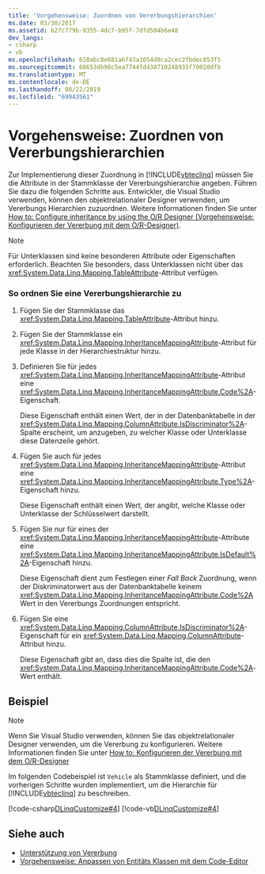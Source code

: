 ```yaml
---
title: 'Vorgehensweise: Zuordnen von Vererbungshierarchien'
ms.date: 03/30/2017
ms.assetid: b27c779b-9355-4dc7-b95f-7dfd504b6e48
dev_langs:
- csharp
- vb
ms.openlocfilehash: 618abc8e681a6f43a1054d0ca2cec2fbdec853f5
ms.sourcegitcommit: 68653db98c5ea7744fd438710248935f70020dfb
ms.translationtype: MT
ms.contentlocale: de-DE
ms.lasthandoff: 08/22/2019
ms.locfileid: "69943561"
---
```

# <a name="how-to-map-inheritance-hierarchies"></a>Vorgehensweise: Zuordnen von Vererbungshierarchien
Zur Implementierung dieser Zuordnung in [!INCLUDE[vbteclinq](../../../../../../includes/vbteclinq-md.md)] müssen Sie die Attribute in der Stammklasse der Vererbungshierarchie angeben. Führen Sie dazu die folgenden Schritte aus. Entwickler, die Visual Studio verwenden, können den objektrelationaler Designer verwenden, um Vererbungs Hierarchien zuzuordnen. Weitere Informationen finden Sie unter [How to: Configure inheritance by using the O/R Designer (Vorgehensweise: Konfigurieren der Vererbung mit dem O/R-Designer)](/visualstudio/data-tools/how-to-configure-inheritance-by-using-the-o-r-designer).  
  
> [!NOTE]
> Für Unterklassen sind keine besonderen Attribute oder Eigenschaften erforderlich. Beachten Sie besonders, dass Unterklassen nicht über das <xref:System.Data.Linq.Mapping.TableAttribute>-Attribut verfügen.  
  
### <a name="to-map-an-inheritance-hierarchy"></a>So ordnen Sie eine Vererbungshierarchie zu  
  
1. Fügen Sie der Stammklasse das <xref:System.Data.Linq.Mapping.TableAttribute>-Attribut hinzu.  
  
2. Fügen Sie der Stammklasse ein <xref:System.Data.Linq.Mapping.InheritanceMappingAttribute>-Attribut für jede Klasse in der Hierarchiestruktur hinzu.  
  
3. Definieren Sie für jedes <xref:System.Data.Linq.Mapping.InheritanceMappingAttribute>-Attribut eine <xref:System.Data.Linq.Mapping.InheritanceMappingAttribute.Code%2A>-Eigenschaft.  
  
     Diese Eigenschaft enthält einen Wert, der in der Datenbanktabelle in der <xref:System.Data.Linq.Mapping.ColumnAttribute.IsDiscriminator%2A>-Spalte erscheint, um anzugeben, zu welcher Klasse oder Unterklasse diese Datenzeile gehört.  
  
4. Fügen Sie auch für jedes <xref:System.Data.Linq.Mapping.InheritanceMappingAttribute>-Attribut eine <xref:System.Data.Linq.Mapping.InheritanceMappingAttribute.Type%2A>-Eigenschaft hinzu.  
  
     Diese Eigenschaft enthält einen Wert, der angibt, welche Klasse oder Unterklasse der Schlüsselwert darstellt.  
  
5. Fügen Sie nur für eines der <xref:System.Data.Linq.Mapping.InheritanceMappingAttribute>-Attribute eine <xref:System.Data.Linq.Mapping.InheritanceMappingAttribute.IsDefault%2A>-Eigenschaft hinzu.  
  
     Diese Eigenschaft dient zum Festlegen einer *Fall Back* Zuordnung, wenn der Diskriminatorwert aus der Datenbanktabelle keinem <xref:System.Data.Linq.Mapping.InheritanceMappingAttribute.Code%2A> Wert in den Vererbungs Zuordnungen entspricht.  
  
6. Fügen Sie eine <xref:System.Data.Linq.Mapping.ColumnAttribute.IsDiscriminator%2A>-Eigenschaft für ein <xref:System.Data.Linq.Mapping.ColumnAttribute>-Attribut hinzu.  
  
     Diese Eigenschaft gibt an, dass dies die Spalte ist, die den <xref:System.Data.Linq.Mapping.InheritanceMappingAttribute.Code%2A>-Wert enthält.  
  
## <a name="example"></a>Beispiel  
  
> [!NOTE]
> Wenn Sie Visual Studio verwenden, können Sie das objektrelationaler Designer verwenden, um die Vererbung zu konfigurieren. Weitere Informationen finden Sie unter [How to: Konfigurieren der Vererbung mit dem O/R-Designer](/visualstudio/data-tools/how-to-configure-inheritance-by-using-the-o-r-designer)  
  
 Im folgenden Codebeispiel ist `Vehicle` als Stammklasse definiert, und die vorherigen Schritte wurden implementiert, um die Hierarchie für [!INCLUDE[vbteclinq](../../../../../../includes/vbteclinq-md.md)] zu beschreiben.  
  
 [!code-csharp[DLinqCustomize#4](../../../../../../samples/snippets/csharp/VS_Snippets_Data/DLinqCustomize/cs/Program.cs#4)]
 [!code-vb[DLinqCustomize#4](../../../../../../samples/snippets/visualbasic/VS_Snippets_Data/DLinqCustomize/vb/Module1.vb#4)]  
  
## <a name="see-also"></a>Siehe auch

- [Unterstützung von Vererbung](../../../../../../docs/framework/data/adonet/sql/linq/inheritance-support.md)
- [Vorgehensweise: Anpassen von Entitäts Klassen mit dem Code-Editor](../../../../../../docs/framework/data/adonet/sql/linq/how-to-customize-entity-classes-by-using-the-code-editor.md)
